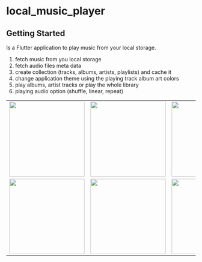# local_music_player

## Getting Started

Is a Flutter application to play music from your local storage.

1. fetch music from you local storage
2. fetch audio files meta data 
3. create collection (tracks, albums, artists, playlists) and cache it
4. change application theme using the playing track album art colors
5. play albums, artist tracks or play the whole library
6. playing audio option (shuffle, linear, repeat)

<table>

<tr>
    <td> <img src="https://user-images.githubusercontent.com/24971915/130799383-66384ed6-67c9-4dd4-9159-1a403871d28e.png" width="200" /></td>
    <td><img src="https://user-images.githubusercontent.com/24971915/130816511-da4760e6-9988-4bf1-a090-7847a305c7f6.png" width="200" /></td>
    <td> <img src="https://user-images.githubusercontent.com/24971915/130816522-a0dee697-8f58-4bd6-a176-566a45c8ecc7.png" width="200" /></td>
    <td> <img src="https://user-images.githubusercontent.com/24971915/130816525-861e6719-c782-4e01-b834-b54ac22e8c3c.png" width="200" /></td>
</tr>

<tr> 
    <td> <img src="https://user-images.githubusercontent.com/24971915/130816530-99f4469d-e365-477d-a67f-b0aeb5e2f7fb.png" width="200" /></td>
    <td> <img src="https://user-images.githubusercontent.com/24971915/130816539-810d60e4-3826-4344-b9ac-0169193cab81.png" width="200" /></td>
    <td> <img src="https://user-images.githubusercontent.com/24971915/130816543-1fc678dc-57e7-4c70-8b37-f3a1879c3826.png" width="200" /></td>
</tr>

</table>
